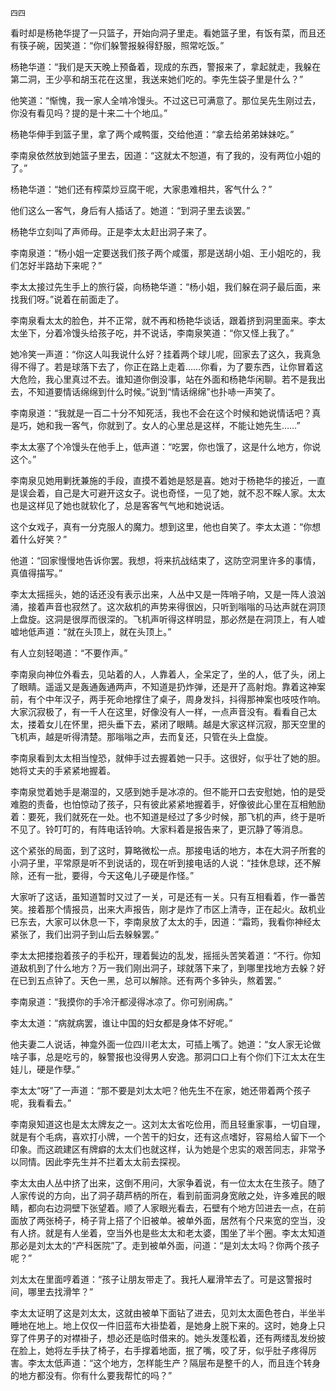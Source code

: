     四四 

   看时却是杨艳华提了一只篮子，开始向洞子里走。看她篮子里，有饭有菜，而且还有筷子碗，因笑道：“你们躲警报躲得舒服，照常吃饭。”

   杨艳华道：“我们是天天晚上预备着，现成的东西，警报来了，拿起就走，我躲在第二洞，王少亭和胡玉花在这里，我送来她们吃的。李先生袋子里是什么？”

   他笑道：“惭愧，我一家人全啃冷馒头。不过这已可满意了。那位吴先生刚过去，你没有看见吗？提的是十来二十个地瓜。”

   杨艳华伸手到篮子里，拿了两个咸鸭蛋，交给他道：“拿去给弟弟妹妹吃。”

   李南泉依然放到她篮子里去，因道：“这就太不恕道，有了我的，没有两位小姐的了。”

   杨艳华道：“她们还有榨菜炒豆腐干呢，大家患难相共，客气什么？”

   他们这么一客气，身后有人插话了。她道：“到洞子里去谈罢。”

   杨艳华立刻叫了声师母。正是李太太赶出洞子来了。

   李南泉道：“杨小姐一定要送我们孩子两个咸蛋，那是送胡小姐、王小姐吃的，我们怎好半路劫下来呢？”

   李太太接过先生手上的旅行袋，向杨艳华道：“杨小姐，我们躲在洞子最后面，来找我们呀。”说着在前面走了。

   李南泉看太太的脸色，并不正常，就不再和杨艳华谈话，跟着挤到洞里面来。李太太坐下，分着冷馒头给孩子吃，并不说话，李南泉笑道：“你又怪上我了。”

   她冷笑一声道：“你这人叫我说什么好？挂着两个球儿呢，回家去了这久，我真急得不得了。若是球落下去了，你正在路上走着……你看，为了要东西，让你冒着这大危险，我心里真过不去。谁知道你倒没事，站在外面和杨艳华闲聊。若不是我出去，不知道要情话绵绵到什么时候。”说到“情话绵绵”也扑哧一声笑了。

   李南泉道：“我就是一百二十分不知死活，我也不会在这个时候和她说情话吧？真是巧，她和我一客气，你就到了。女人的心里总是这样，不能让她先生……”

   李太太塞了个冷馒头在他手上，低声道：“吃罢，你也饿了，这是什么地方，你说这个。”

   李南泉见她用剿抚兼施的手段，直摸不着她是怒是喜。她对于杨艳华的接近，一直是误会着，自己是大可避开这女子。说也奇怪，一见了她，就不忍不睬人家。太太也是这样见了她也就软化了，总是客客气气地和她说话。

   这个女戏子，真有一分克服人的魔力。想到这里，他也自笑了。李太太道：“你想着什么好笑？”

   他道：“回家慢慢地告诉你罢。我想，将来抗战结束了，这防空洞里许多的事情，真值得描写。”

   李太太摇摇头，她的话还没有表示出来，人丛中又是一阵哨子响，又是一阵人浪汹涌，接着声音也寂然了。这次敌机的声势来得很凶，只听到嗡嗡的马达声就在洞顶上盘旋。这洞是很厚而很深的。飞机声听得这样明显，那必然是在洞顶上，有人嘘嘘地低声道：“就在头顶上，就在头顶上。”

   有人立刻轻喝道：“不要作声。”

   李南泉向神位外看去，见站着的人，人靠着人，全呆定了，坐的人，低了头，闭上了眼睛。遥遥又是轰通轰通两声，不知道是扔炸弹，还是开了高射炮。靠着这神案前，有个中年汉子，两手死命地撑住了桌子，周身发抖，抖得那神案也吱吱作响。大家沉寂极了，有一千人在这里，好像没有人一样，一点声音没有。看看自己太太，搂着女儿在怀里，把头垂下去，紧闭了眼睛。越是大家这样沉寂，那天空里的飞机声，越是听得清楚。那嗡嗡之声，去而复还，只管在头上盘旋。

   李南泉看到太太相当惶恐，就伸手过去握着她一只手。这很好，似乎壮了她的胆。她将丈夫的手紧紧地握着。

   李南泉觉着她手是潮湿的，又感到她手是冰凉的。但不能开口去安慰她，怕的是受难胞的责备，也怕惊动了孩子，只有彼此紧紧地握着手，好像彼此心里在互相勉励着：要死，我们就死在一处。也不知道是经过了多少时候，那飞机的声，终于是听不见了。铃叮叮的，有阵电话铃响。大家料着是报告来了，更沉静了等消息。

   这个紧张的局面，到了这时，算略微松一点。那接电话的地方，本在大洞子所套的小洞子里，平常原是听不到说话的，现在听到接电话的人说：“挂休息球，还不解除，还有一批，要得，今天这龟儿子硬是作怪。”

   大家听了这话，虽知道暂时又过了一关，可是还有一关。只有互相看着，作一番苦笑。接着那个情报员，出来大声报告，刚才是炸了市区上清寺，正在起火。敌机业已东去，大家可以休息一下，李南泉放了太太的手，因道：“霜筠，我看你神经太紧张了，我们出洞子到山后去躲躲罢。”

   李太太把搂抱着孩子的手松开，理着鬓边的乱发，摇摇头苦笑着道：“不行。你知道敌机到了什么地方？万一我们刚出洞子，球就落下来了，到哪里找地方去躲？好在已到五点钟了。天色一黑，总可以解除。还有两个多钟头，熬着罢。”

   李南泉道：“我摸你的手冷汗都浸得冰凉了。你可别闹病。”

   李太太道：“病就病罢，谁让中国的妇女都是身体不好呢。”

   他夫妻二人说话，神龛外面一位四川老太太，可插上嘴了。她道：“女人家无论做啥子事，总是吃亏的，躲警报也没得男人安逸。那洞口口上有个你们下江太太在生娃儿，硬是作孽。”

   李太太“呀”了一声道：“那不要是刘太太吧？他先生不在家，她还带着两个孩子呢，我看看去。”

   李南泉知道这也是太太牌友之一。这刘太太省吃俭用，而且轻重家事，一切自理，就是有个毛病，喜欢打小牌，一个苦干的妇女，还有这点嗜好，容易给人留下一个印象。而这疏建区有牌癖的太太们也就这样，认为她是个忠实的艰苦同志，非常予以同情。因此李先生并不拦着太太前去探视。

   李太太由人丛中挤了出来，这倒不用问，大家争着说，有一位太太在生孩子。随了人家传说的方向，出了洞子葫芦柄的所在，看到前面洞身宽敞之处，许多难民的眼睛，都向右边洞壁下张望着。顺了人家眼光看去，石壁有个地方凹进去一点，在前面放了两张椅子，椅子背上搭了个旧被单。被单外面，居然有个尺来宽的空当，没有人挤。就是有人坐着，空当外也是些太太和老太婆，围坐了半个圈。李太太知道那必是刘太太的“产科医院”了。走到被单外面，问道：“是刘太太吗？你两个孩子呢？”

   刘太太在里面哼着道：“孩子让朋友带走了。我托人雇滑竿去了。可是这警报时间，哪里去找滑竿？”

   李太太证明了这是刘太太，这就由被单下面钻了进去，见刘太太面色苍白，半坐半睡地在地上。地上仅仅一件旧蓝布大褂垫着，是她身上脱下来的。这时，她身上只穿了件男子的对襟褂子，想必还是临时借来的。她头发蓬松着，还有两缕乱发纷披在脸上，她将左手扶了椅子，右手撑着地面，抿了嘴，咬了牙，似乎肚子疼得厉害。李太太低声道：“这个地方，怎样能生产？隔层布是整千的人，而且连个转身的地方都没有。你有什么要我帮忙的吗？”

